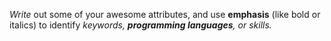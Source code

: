 *Write* out some of your awesome attributes, and use **emphasis** (like bold or italics) to identify *keywords, **programming languages**, or skills.* 
